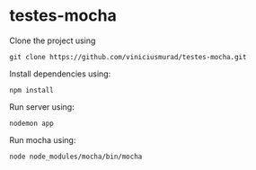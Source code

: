 # testes-mocha

Clone the project using

``` git clone https://github.com/viniciusmurad/testes-mocha.git ```

Install dependencies using:

``` npm install ```

Run server using:

``` nodemon app ```

Run mocha using:

``` node node_modules/mocha/bin/mocha ```
